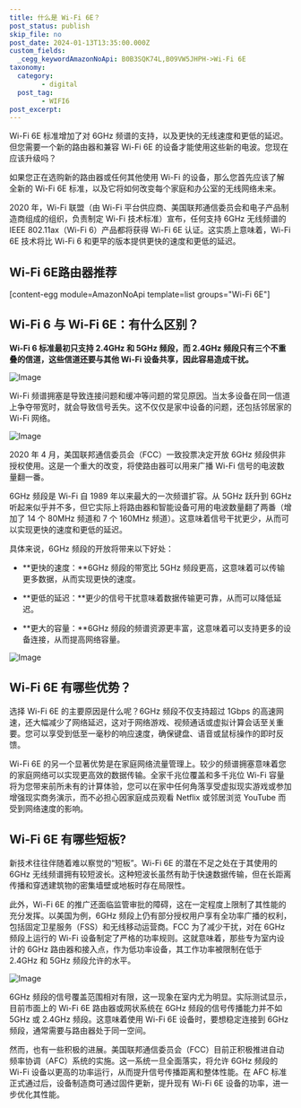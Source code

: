 ```yaml
---
title: 什么是 Wi-Fi 6E？
post_status: publish
skip_file: no
post_date: 2024-01-13T13:35:00.000Z
custom_fields:
  _cegg_keywordAmazonNoApi: B0B3SQK74L,B09VW5JHPH->Wi-Fi 6E
taxonomy:
  category:
        - digital
  post_tag:
        - WIFI6
post_excerpt: 
---
```

Wi-Fi 6E 标准增加了对 6GHz 频谱的支持，以及更快的无线速度和更低的延迟。但您需要一个新的路由器和兼容 Wi-Fi 6E 的设备才能使用这些新的电波。您现在应该升级吗？

如果您正在选购新的路由器或任何其他使用 Wi-Fi 的设备，那么您首先应该了解全新的 Wi-Fi 6E 标准，以及它将如何改变每个家庭和办公室的无线网络未来。

2020 年，Wi-Fi 联盟（由 Wi-Fi 平台供应商、美国联邦通信委员会和电子产品制造商组成的组织，负责制定 Wi-Fi 技术标准）宣布，任何支持 6GHz 无线频谱的 IEEE 802.11ax（Wi-Fi 6）产品都将获得 Wi-Fi 6E 认证。这实质上意味着，Wi-Fi 6E 技术将比 Wi-Fi 6 和更早的版本提供更快的速度和更低的延迟。

## Wi-Fi 6E路由器推荐

[content-egg module=AmazonNoApi template=list groups="Wi-Fi 6E"]

## Wi-Fi 6 与 Wi-Fi 6E：有什么区别？

**Wi-Fi 6 标准最初只支持 2.4GHz 和 5GHz 频段，而 2.4GHz 频段只有三个不重叠的信道，这些信道还要与其他 Wi-Fi 设备共享，因此容易造成干扰。**

![Image](https://cdn.fendou.la/allmultisite/wifi-6e-hz.jpg)

Wi-Fi 频谱拥塞是导致连接问题和缓冲等问题的常见原因。当太多设备在同一信道上争夺带宽时，就会导致信号丢失。这不仅仅是家中设备的问题，还包括邻居家的 Wi-Fi 网络。

![Image](https://cdn.fendou.la/allmultisite/wifi-6e-furture.jpg)

2020 年 4 月，美国联邦通信委员会（FCC）一致投票决定开放 6GHz 频段供非授权使用。这是一个重大的改变，将使路由器可以用来广播 Wi-Fi 信号的电波数量翻一番。

6GHz 频段是 Wi-Fi 自 1989 年以来最大的一次频谱扩容。从 5GHz 跃升到 6GHz 听起来似乎并不多，但它实际上将路由器和智能设备可用的电波数量翻了两番（增加了 14 个 80MHz 频道和 7 个 160MHz 频道）。这意味着信号干扰更少，从而可以实现更快的速度和更低的延迟。

具体来说，6GHz 频段的开放将带来以下好处：

* **更快的速度：**6GHz 频段的带宽比 5GHz 频段更高，这意味着可以传输更多数据，从而实现更快的速度。

* **更低的延迟：**更少的信号干扰意味着数据传输更可靠，从而可以降低延迟。

* **更大的容量：**6GHz 频段的频谱资源更丰富，这意味着可以支持更多的设备连接，从而提高网络容量。

![Image](https://cdn.fendou.la/tuoss/wifi-6e-4tips.jpg)

## Wi-Fi 6E 有哪些优势？

选择 Wi-Fi 6E 的主要原因是什么呢？6GHz 频段不仅支持超过 1Gbps 的高速网速，还大幅减少了网络延迟，这对于网络游戏、视频通话或虚拟计算会话至关重要。您可以享受到低至一毫秒的响应速度，确保键盘、语音或鼠标操作的即时反馈。

Wi-Fi 6E 的另一个显著优势是在家庭网络流量管理上。较少的频谱拥塞意味着您的家庭网络可以实现更高效的数据传输。全家千兆位覆盖和多千兆位 Wi-Fi 容量将为您带来前所未有的计算体验，您可以在家中任何角落享受虚拟现实游戏或参加增强现实商务演示，而不必担心因家庭成员观看 Netflix 或邻居浏览 YouTube 而受到网络速度的影响。

## Wi-Fi 6E 有哪些短板?

新技术往往伴随着难以察觉的“短板”。Wi-Fi 6E 的潜在不足之处在于其使用的 6GHz 无线频谱拥有较短波长。这种短波长虽然有助于快速数据传输，但在长距离传播和穿透建筑物的密集墙壁或地板时存在局限性。

此外，Wi-Fi 6E 的推广还面临监管审批的障碍，这在一定程度上限制了其性能的充分发挥。以美国为例，6GHz 频段上仍有部分授权用户享有全功率广播的权利，包括固定卫星服务（FSS）和无线移动运营商。FCC 为了减少干扰，对在 6GHz 频段上运行的 Wi-Fi 设备制定了严格的功率规则。这就意味着，那些专为室内设计的 6GHz 路由器和接入点，作为低功率设备，其工作功率被限制在低于 2.4GHz 和 5GHz 频段允许的水平。

![Image](https://cdn.fendou.la/tuoss/wifi-6e-super-pass.jpg)

6GHz 频段的信号覆盖范围相对有限，这一现象在室内尤为明显。实际测试显示，目前市面上的 Wi-Fi 6E 路由器或网状系统在 6GHz 频段的信号传播能力并不如 5GHz 或 2.4GHz 频段。这意味着使用 Wi-Fi 6E 设备时，要想稳定连接到 6GHz 频段，通常需要与路由器处于同一空间。

然而，也有一些积极的进展。美国联邦通信委员会（FCC）目前正积极推进自动频率协调（AFC）系统的实施。这一系统一旦全面落实，将允许 6GHz 频段的 Wi-Fi 设备以更高的功率运行，从而提升信号传播距离和整体性能。在 AFC 标准正式通过后，设备制造商可通过固件更新，提升现有 Wi-Fi 6E 设备的功率，进一步优化其性能。
